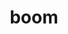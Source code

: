 ---
layout: post
title: "boom"
img: "/img/blog/boom.png"
day: "2024-08-09"
text: "
nao deixem cair agua gelada no óleo quente nao recomendo<br><br>
de preferencia também nao derreter uma tampa de plástico na frigideira imediatamente depois
"
---